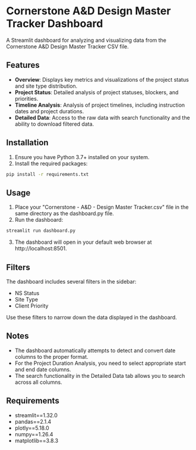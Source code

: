 # Cornerstone A&D Design Master Tracker Dashboard

A Streamlit dashboard for analyzing and visualizing data from the Cornerstone A&D Design Master Tracker CSV file.

## Features

- **Overview**: Displays key metrics and visualizations of the project status and site type distribution.
- **Project Status**: Detailed analysis of project statuses, blockers, and priorities.
- **Timeline Analysis**: Analysis of project timelines, including instruction dates and project durations.
- **Detailed Data**: Access to the raw data with search functionality and the ability to download filtered data.

## Installation

1. Ensure you have Python 3.7+ installed on your system.
2. Install the required packages:

```bash
pip install -r requirements.txt
```

## Usage

1. Place your "Cornerstone - A&D - Design Master Tracker.csv" file in the same directory as the dashboard.py file.
2. Run the dashboard:

```bash
streamlit run dashboard.py
```

3. The dashboard will open in your default web browser at http://localhost:8501.

## Filters

The dashboard includes several filters in the sidebar:
- NS Status
- Site Type
- Client Priority

Use these filters to narrow down the data displayed in the dashboard.

## Notes

- The dashboard automatically attempts to detect and convert date columns to the proper format.
- For the Project Duration Analysis, you need to select appropriate start and end date columns.
- The search functionality in the Detailed Data tab allows you to search across all columns.

## Requirements

- streamlit==1.32.0
- pandas==2.1.4
- plotly==5.18.0
- numpy==1.26.4
- matplotlib==3.8.3 